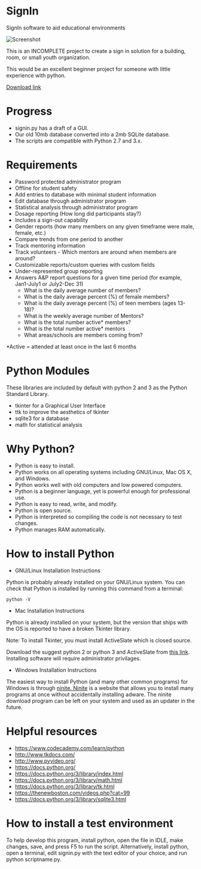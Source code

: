 # SignIn
SignIn software to aid educational environments

![Screenshot](https://github.com/TechnologyClassroom/SignIn/blob/master/SignIn.PNG?raw=true "Screenshot")

This is an INCOMPLETE project to create a sign in solution for a building, room, or small youth organization.

This would be an excellent beginner project for someone with little experience with python.

<a href="https://github.com/TechnologyClassroom/SignIn/archive/master.zip">Download link</a>

# Progress
- signin.py has a draft of a GUI.
- Our old 10mb database converted into a 2mb SQLite database.
- The scripts are compatible with Python 2.7 and 3.x.


# Requirements
* Password protected administrator program
* Offline for student safety
* Add entries to database with minimal student information
* Edit database through administrator program
* Statistical analysis through administrator program
* Dosage reporting (How long did participants stay?)
* Includes a sign-out capability
* Gender reports (how many members on any given timeframe were male, female, etc.)
* Compare trends from one period to another
* Track mentoring information
* Track volunteers - Which mentors are around when members are around?
* Customizable reports/custom queries with custom fields
* Under-represented group reporting
* Answers A&P report questions for a given time period (for example, Jan1-July1 or July2-Dec 31)
  * What is the daily average number of members?
  * What is the daily average percent (%) of female members?
  * What is the daily average percent (%) of teen members (ages 13-18)?
  * What is the weekly average number of Mentors?
  * What is the total number active* members?
  * What is the total number active* mentors
  * What areas/schools are members coming from?

*Active = attended at least once in the last 6 months



# Python Modules
These libraries are included by default with python 2 and 3 as the Python Standard Library.

- tkinter for a Graphical User Interface
- ttk to improve the aesthetics of tkinter
- sqlite3 for a database
- math for statistical analysis


# Why Python?

- Python is easy to install.
- Python works on all operating systems including GNU/Linux, Mac OS X, and Windows.
- Python works well with old computers and low powered computers.
- Python is a beginner language, yet is powerful enough for professional use.
- Python is easy to read, write, and modify.
- Python is open source.
- Python is interpreted so compiling the code is not necessary to test changes.
- Python manages RAM automatically.


# How to install Python

  * GNU/Linux Installation Instructions

Python is probably already installed on your GNU/Linux system.  You can check that Python is installed by running this command from a terminal:

    python -V

  * Mac Installation Instructions

Python is already installed on your system, but the version that ships with the OS is reported to have a broken Tkinter library.

Note: To install Tkinter, you must install ActiveSlate which is closed source.

Download the suggest python 2 or python 3 and ActiveSlate from <a href="https://www.python.org/download/mac/tcltk/">this link</a>.  Installing software will require administrator privilages.


  * Windows Installation Instructions

The easiest way to install Python (and many other common programs) for Windows is through <a href="https://ninite.com/python/">ninite.  Ninite</a> is a website that allows you to install many programs at once without accidentally installing adware.  The ninite download program can be left on your system and used as an updater in the future.


# Helpful resources

- https://www.codecademy.com/learn/python
- http://www.tkdocs.com/
- http://www.pyvideo.org/
- https://docs.python.org/
- https://docs.python.org/3/library/index.html
- https://docs.python.org/3/library/math.html
- https://docs.python.org/3/library/tk.html
- https://thenewboston.com/videos.php?cat=99
- https://docs.python.org/3/library/sqlite3.html

# How to install a test environment

To help develop this program, install python, open the file in IDLE, make changes, save, and press F5 to run the script.  Alternatively, install python, open a terminal, edit signin.py with the text editor of your choice, and run python scriptname.py.
